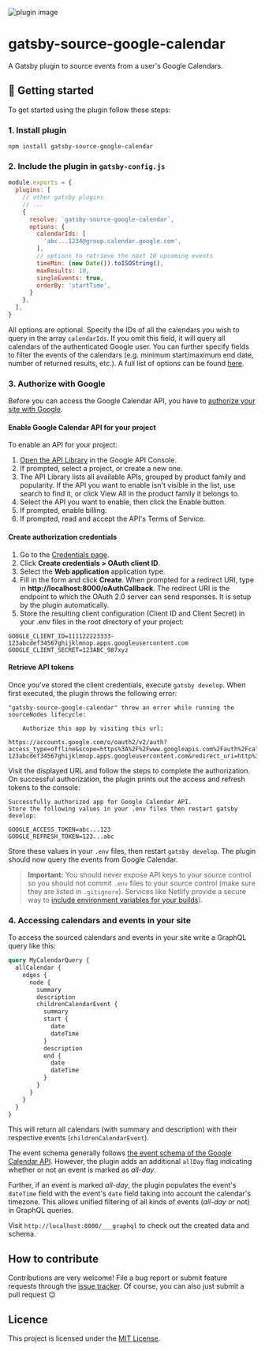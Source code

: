 ![plugin image](image.png)

# gatsby-source-google-calendar

A Gatsby plugin to source events from a user's Google Calendars. 

## 🚀 Getting started

To get started using the plugin follow these steps:

### 1. Install plugin

```shell
npm install gatsby-source-google-calendar
```

### 2. Include the plugin in `gatsby-config.js`

```javascript
module.exports = {
  plugins: [
    // other gatsby plugins
    // ...
    {
      resolve: `gatsby-source-google-calendar`,
      options: {
        calendarIds: [
          'abc...1234@group.calendar.google.com',
        ],
        // options to retrieve the next 10 upcoming events
        timeMin: (new Date()).toISOString(),
        maxResults: 10,
        singleEvents: true,
        orderBy: 'startTime',
      }
    },
  ],
}
```

All options are optional. 
Specify the IDs of all the calendars you wish to query in the array `calendarIds`.
If you omit this field, it will query all calendars of the authenticated Google user.
You can further specify fields to filter the events of the calendars 
(e.g. minimum start/maximum end date, number of returned results, etc.).
A full list of options can be found [here](https://developers.google.com/calendar/v3/reference/events/list).

### 3. Authorize with Google

Before you can access the Google Calendar API, you have to 
[authorize your site with Google](https://developers.google.com/identity/protocols/oauth2/web-server).

#### Enable Google Calendar API for your project
To enable an API for your project:

1. [Open the API Library](https://console.developers.google.com/apis/library) in the Google API Console.
2. If prompted, select a project, or create a new one.
3. The API Library lists all available APIs, grouped by product family and popularity. If the API you want to enable isn't visible in the list, use search to find it, or click View All in the product family it belongs to.
4. Select the API you want to enable, then click the Enable button.
5. If prompted, enable billing.
6. If prompted, read and accept the API's Terms of Service.

#### Create authorization credentials
1. Go to the [Credentials page](https://console.developers.google.com/apis/credentials).
2. Click **Create credentials > OAuth client ID**.
3. Select the **Web application** application type.
4. Fill in the form and click **Create**. 
When prompted for a redirect URI, type in **ht<span>tp://</span>localhost:8000/oAuthCallback**.
The redirect URI is the endpoint to which the OAuth 2.0 server can send responses.
It is setup by the plugin automatically.
5. Store the resulting client configuration (Client ID and Client Secret) in your .env files in the 
root directory of your project:

```text
GOOGLE_CLIENT_ID=111122223333-123abcdef34567ghijklmnop.apps.googleusercontent.com
GOOGLE_CLIENT_SECRET=123ABC_987xyz
```

#### Retrieve API tokens
Once you've stored the client credentials, execute `gatsby develop`. 
When first executed, the plugin throws the following error:

```text
"gatsby-source-google-calendar" threw an error while running the sourceNodes lifecycle:

    Authorize this app by visiting this url:

https://accounts.google.com/o/oauth2/v2/auth?access_type=offline&scope=https%3A%2F%2Fwww.googleapis.com%2Fauth%2Fcalendar.readonly&response_type=code&client_id=111122223333-123abcdef34567ghijklmnop.apps.googleusercontent.com&redirect_uri=http%3A%2F%2Flocalhost%3A8000%2FoAuthCallback
```

Visit the displayed URL and follow the steps to complete the authorization.
On successful authorization, the plugin prints out the access and refresh tokens to the console:

```text
Successfully authorized app for Google Calendar API.
Store the following values in your .env files then restart gatsby develop:

GOOGLE_ACCESS_TOKEN=abc...123
GOOGLE_REFRESH_TOKEN=123...abc
```

Store these values in your `.env` files, then restart `gatsby develop`.
The plugin should now query the events from Google Calendar.

> **Important:** You should never expose API keys to your source control
> so you should not commit `.env` files to your source control 
> (make sure they are listed in `.gitignore`). 
> Services like Netlify provide a secure way to [include environment variables
> for your builds](https://www.netlify.com/docs/continuous-deployment/#build-environment-variables)).

### 4. Accessing calendars and events in your site
To access the sourced calendars and events in your site write a GraphQL query like this:
```graphql
query MyCalendarQuery {
  allCalendar {
    edges {
      node {
        summary
        description
        childrenCalendarEvent {
          summary
          start {
            date
            dateTime
          }
          description
          end {
            date
            dateTime
          }
        }
      }
    }
  }
}
```
This will return all calendars (with summary and description) with their 
respective events (`childrenCalendarEvent`).

The event schema generally follows [the event schema of the Google Calendar API](https://developers.google.com/calendar/v3/reference/events#resource).
However, the plugin adds an additional `allDay` flag indicating whether or not an event is marked as *all-day*.

Further, if an event is marked *all-day*, the plugin populates the event's `dateTime` field with the 
event's `date` field taking into account the calendar's timezone. 
This allows unified filtering of all kinds of events (*all-day* or not) in GraphQL queries.

Visit `http://localhost:8000/___graphql` to check out the created data and schema.

## How to contribute
Contributions are very welcome!
File a bug report or submit feature requests through the [issue tracker](https://github.com/msigwart/gatsby-source-google-calendar/issues). 
Of course, you can also just submit a pull request 😉

## Licence
This project is licensed under the [MIT License](LICENSE).
